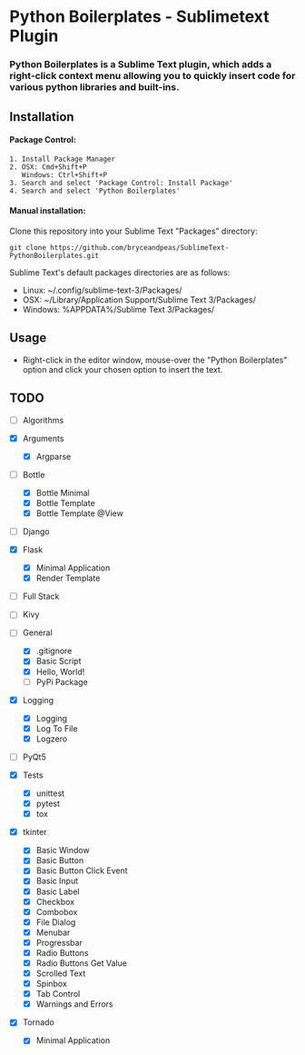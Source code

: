 # Python Boilerplates -  Sublimetext Plugin

### Python Boilerplates is a Sublime Text plugin, which adds a right-click context menu allowing you to quickly insert code for various python libraries and built-ins.

## Installation

#### Package Control:

	1. Install Package Manager
	2. OSX: Cmd+Shift+P
 	   Windows: Ctrl+Shift+P 
 	3. Search and select 'Package Control: Install Package'
	4. Search and select 'Python Boilerplates'

#### Manual installation:

Clone this repository into your Sublime Text "Packages" directory:

```git clone https://github.com/bryceandpeas/SublimeText-PythonBoilerplates.git```

Sublime Text's default packages directories are as follows:

 - Linux: ~/.config/sublime-text-3/Packages/
 - OSX: ~/Library/Application Support/Sublime Text 3/Packages/
 - Windows: %APPDATA%/Sublime Text 3/Packages/

## Usage

 - Right-click in the editor window, mouse-over the "Python Boilerplates" option and click your chosen option to insert the text.

## TODO

- [ ] Algorithms

- [x] Arguments
	- [x] Argparse

- [ ] Bottle
	- [x] Bottle Minimal
	- [x] Bottle Template
	- [x] Bottle Template @View

- [ ] Django

- [x] Flask
	- [x] Minimal Application
	- [x] Render Template

- [ ] Full Stack

- [ ] Kivy

- [ ] General
	- [x] .gitignore
	- [x] Basic Script
	- [x] Hello, World!
	- [ ] PyPi Package

- [x] Logging
	- [x] Logging
	- [x] Log To File
	- [x] Logzero

- [ ] PyQt5

- [x] Tests
	- [x] unittest
	- [x] pytest
	- [x] tox

- [x] tkinter
	- [x] Basic Window
	- [x] Basic Button
	- [x] Basic Button Click Event
	- [x] Basic Input
	- [x] Basic Label
	- [x] Checkbox
	- [x] Combobox
	- [x] File Dialog
	- [x] Menubar
	- [x] Progressbar
	- [x] Radio Buttons
	- [x] Radio Buttons Get Value
	- [x] Scrolled Text
	- [x] Spinbox
	- [x] Tab Control
	- [x] Warnings and Errors

- [x] Tornado
	- [x] Minimal Application

